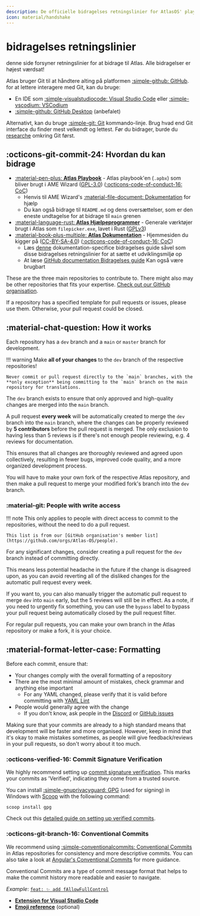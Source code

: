 ```yaml
---
description: De officielle bidragelses retningslinier for AtlasOS' playbook
icon: material/handshake
---
```


# bidragelses retningslinier

denne side forsyner retningslinier for at bidrage til Atlas. Alle bidragelser er højest værdsat!

Atlas bruger Git til at håndtere alting på platformen [:simple-github: GitHub](https://github.com/Atlas-OS). for at lettere interagere med Git, kan du bruge: 

* En IDE som [:simple-visualstudiocode: Visual Studio Code](https://code.visualstudio.com/) eller [:simple-vscodium: VSCodium](https://vscodium.com)
* [:simple-github: GitHub Desktop](https://desktop.github.com/) (anbefalet)

Alternativt, kan du bruge [:simple-git: Git](https://git-scm.com/) kommando-linje. Brug hvad end Git interface du finder mest velkendt og lettest. Før du bidrager, burde du [researche](https://docs.github.com/en/get-started/quickstart) omkring Git først.

## :octicons-git-commit-24: Hvordan du kan bidrage

* [:material-pen-plus: **Atlas Playbook**](https://github.com/Atlas-OS/Atlas) - Atlas playbook'en (`.apbx`) som bliver brugt i AME Wizard ([GPL-3.0](https://github.com/Atlas-OS/Atlas/blob/main/LICENSE)) ([:octicons-code-of-conduct-16: CoC](https://github.com/Atlas-OS/Atlas/blob/main/.github/CODE_OF_CONDUCT.md))
	* Henvis til AME Wizard's [:material-file-document: Dokumentation](https://docs.ameliorated.io/developers.html) for hjælp
	* Du kan også bidrage til `README.md` og dens oversættelser, som er den eneste undtagelse for at bidrage til `main` grenen
* [:material-language-rust: **Atlas Hjælpeprogrammer**](https://github.com/Atlas-OS/Atlas-Utilities) - Generale værktøjer brugt i Atlas som `filepicker.exe`, lavet i Rust ([GPLv3](https://github.com/Atlas-OS/Atlas-Utilities/blob/main/LICENSE))
* [:material-book-plus-multiple: **Atlas Dokumentation**](https://github.com/Atlas-OS/docs) - Hjemmesiden du kigger på ([CC-BY-SA-4.0](https://github.com/Atlas-OS/docs/blob/master/LICENSE)) ([:octicons-code-of-conduct-16: CoC](https://github.com/Atlas-OS/docs/blob/master/.github/CODE_OF_CONDUCT.md))
	* Læs [denne](https://github.com/Atlas-OS/docs/blob/master/.github/CONTRIBUTING.md) dokumentation-specifice bidragelses guide såvel som disse bidragelses retningslinier for at sætte et udviklingsmiljø op
	* At læse [GitHub documentation Bidragelses guide](https://github.com/github/docs/blob/main/CONTRIBUTING.md) Kan også være brugbart

These are the three main repositories to contribute to. There might also may be other repositories that fits your expertise. [Check out our GitHub organisation](https://github.com/Atlas-OS).

If a repository has a specified template for pull requests or issues, please use them. Otherwise, your pull request could be closed.

## :material-chat-question: How it works

Each repository has a `dev` branch and a `main` or `master` branch for development.

!!! warning
	Make **all of your changes** to the `dev` branch of the respective repositories!

	Never commit or pull request directly to the `main` branches, with the **only exception** being committing to the `main` branch on the main repository for translations.

The `dev` branch exists to ensure that only approved and high-quality changes are merged into the `main` branch.

A pull request **every week** will be automatically created to merge the `dev` branch into the `main` branch, where the changes can be properly reviewed by **5 contributors** before the pull request is merged. The only exclusion to having less than 5 reviews is if there's not enough people reviewing, e.g. 4 reviews for documentation.

This ensures that all changes are thoroughly reviewed and agreed upon collectively, resulting in fewer bugs, improved code quality, and a more organized development process.

You will have to make your own fork of the respective Atlas repository, and then make a pull request to merge your modified fork's branch into the `dev` branch.

### :material-git: People with write access

!!! note
	This only applies to people with direct access to commit to the repositories, without the need to do a pull request.

	This list is from our [GitHub organisation's member list](https://github.com/orgs/Atlas-OS/people).

For any significant changes, consider creating a pull request for the `dev` branch instead of committing directly.

This means less potential headache in the future if the change is disagreed upon, as you can avoid reverting all of the disliked changes for the automatic pull request every week.

If you want to, you can also manually trigger the automatic pull request to merge `dev` into `main` early, but the 5 reviews will still be in effect. As a note, if you need to urgently fix something, you can use the `bypass` label to bypass your pull request being automatically closed by the pull request filter.

For regular pull requests, you can make your own branch in the Atlas repository or make a fork, it is your choice.

## :material-format-letter-case: Formatting

Before each commit, ensure that:

* Your changes comply with the overall formatting of a repository
* There are the most minimal amount of mistakes, check grammar and anything else important
	* For any YAML changed, please verify that it is valid before committing with [YAML Lint](https://www.yamllint.com/)
* People would generally agree with the change
	* If you don't know, ask people in the [Discord](https://discord.gg/atlasos) or [GitHub issues](https://github.com/Atlas-OS/Atlas/issues)

Making sure that your commits are already to a high standard means that development will be faster and more organised. However, keep in mind that it's okay to make mistakes sometimes, as people will give feedback/reviews in your pull requests, so don't worry about it too much.

### :octicons-verified-16: Commit Signature Verification
We highly recommend setting up [commit signature verification](https://docs.github.com/en/authentication/managing-commit-signature-verification). This marks your commits as 'Verified', indicating they come from a trusted source.

You can install [:simple-gnuprivacyguard: GPG](https://gnupg.org/) (used for signing) in Windows with [Scoop](https://scoop.sh/) with the following command:
```
scoop install gpg
```
Check out this [detailed guide on setting up verified commits](https://gist.github.com/Beneboe/3183a8a9eb53439dbee07c90b344c77e#file-how-to-setup-verified-commits-md).

### :octicons-git-branch-16: Conventional Commits

We recommend using [:simple-conventionalcommits: Conventional Commits](https://www.conventionalcommits.org/) in Atlas repositories for consistency and more descriptive commits. You can also take a look at [Angular's Conventional Commits](https://github.com/angular/angular/blob/68a6a07/CONTRIBUTING.md#commit) for more guidance.

Conventional Commits are a type of commit message format that helps to make the commit history more readable and easier to navigate. 

*Example*: [`feat: ✨ add fAllowFullControl`](https://github.com/Atlas-OS/Atlas/commit/72cdcc7b327df19fd07e9c6eb0a10812ac6936b0)

- [**Extension for Visual Studio Code**](https://github.com/vivaxy/vscode-conventional-commits)
- [**Emoji reference**](https://gitmoji.dev) (optional)
